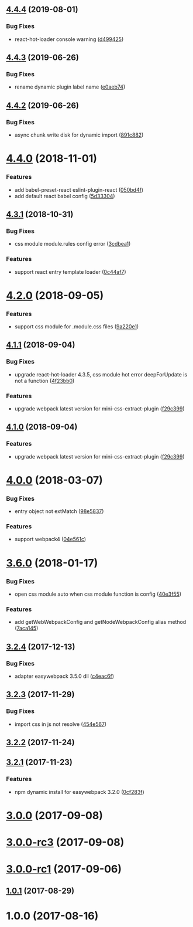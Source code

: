 <a name="4.4.4"></a>
## [4.4.4](https://github.com/easy-team/easywebpack-react/compare/4.4.3...4.4.4) (2019-08-01)


### Bug Fixes

* react-hot-loader console warning ([d499425](https://github.com/easy-team/easywebpack-react/commit/d499425))



<a name="4.4.3"></a>
## [4.4.3](https://github.com/easy-team/easywebpack-react/compare/4.4.2...4.4.3) (2019-06-26)


### Bug Fixes

* rename dynamic plugin label name ([e0aeb74](https://github.com/easy-team/easywebpack-react/commit/e0aeb74))



<a name="4.4.2"></a>
## [4.4.2](https://github.com/easy-team/easywebpack-react/compare/4.4.1...4.4.2) (2019-06-26)


### Bug Fixes

* async chunk write disk for dynamic import ([891c882](https://github.com/easy-team/easywebpack-react/commit/891c882))



<a name="4.4.0"></a>
# [4.4.0](https://github.com/easy-team/easywebpack-react/compare/4.3.1...4.4.0) (2018-11-01)


### Features

* add babel-preset-react eslint-plugin-react ([050bd4f](https://github.com/easy-team/easywebpack-react/commit/050bd4f))
* add default react babel config ([5d33304](https://github.com/easy-team/easywebpack-react/commit/5d33304))


<a name="4.3.1"></a>
## [4.3.1](https://github.com/easy-team/easywebpack-react/compare/4.2.0...4.3.1) (2018-10-31)


### Bug Fixes

* css module module.rules config error ([3cdbea1](https://github.com/easy-team/easywebpack-react/commit/3cdbea1))


### Features

* support react entry template loader ([0c44af7](https://github.com/easy-team/easywebpack-react/commit/0c44af7))



<a name="4.2.0"></a>
# [4.2.0](https://github.com/hubcarl/easywebpack-react/compare/4.1.1...4.2.0) (2018-09-05)


### Features

* support css module for .module.css files ([9a220e1](https://github.com/hubcarl/easywebpack-react/commit/9a220e1))



<a name="4.1.1"></a>
## [4.1.1](https://github.com/hubcarl/easywebpack-react/compare/4.0.0...4.1.1) (2018-09-04)


### Bug Fixes

* upgrade react-hot-loader 4.3.5, css module hot error deepForUpdate is not a function ([4f23bb0](https://github.com/hubcarl/easywebpack-react/commit/4f23bb0))


### Features

* upgrade webpack latest version for mini-css-extract-plugin ([f29c399](https://github.com/hubcarl/easywebpack-react/commit/f29c399))



<a name="4.1.0"></a>
## [4.1.0](https://github.com/hubcarl/easywebpack-react/compare/4.0.0...4.1.0) (2018-09-04)


### Features

* upgrade webpack latest version for mini-css-extract-plugin ([f29c399](https://github.com/hubcarl/easywebpack-react/commit/f29c399))



<a name="4.0.0"></a>
# [4.0.0](https://github.com/hubcarl/easywebpack-react/compare/3.6.0...4.0.0) (2018-03-07)


### Bug Fixes

* entry object not extMatch ([98e5837](https://github.com/hubcarl/easywebpack-react/commit/98e5837))


### Features

* support webpack4 ([04e561c](https://github.com/hubcarl/easywebpack-react/commit/04e561c))



<a name="3.6.0"></a>
# [3.6.0](https://github.com/hubcarl/easywebpack-react/compare/3.2.4...3.6.0) (2018-01-17)


### Bug Fixes

* open css module auto when css module function is config ([40e3f55](https://github.com/hubcarl/easywebpack-react/commit/40e3f55))


### Features

* add getWebWebpackConfig and getNodeWebpackConfig alias method ([7aca145](https://github.com/hubcarl/easywebpack-react/commit/7aca145))



<a name="3.2.4"></a>
## [3.2.4](https://github.com/hubcarl/easywebpack-react/compare/3.2.3...3.2.4) (2017-12-13)


### Bug Fixes

* adapter easywebpack 3.5.0 dll ([c4eac6f](https://github.com/hubcarl/easywebpack-react/commit/c4eac6f))



<a name="3.2.3"></a>
## [3.2.3](https://github.com/hubcarl/easywebpack-react/compare/3.2.2...3.2.3) (2017-11-29)


### Bug Fixes

* import css in js not resolve ([454e567](https://github.com/hubcarl/easywebpack-react/commit/454e567))



<a name="3.2.2"></a>
## [3.2.2](https://github.com/hubcarl/easywebpack-react/compare/3.2.1...3.2.2) (2017-11-24)



<a name="3.2.1"></a>
## [3.2.1](https://github.com/hubcarl/easywebpack-react/compare/3.2.0...3.2.1) (2017-11-23)


### Features

* npm dynamic install for easywebpack 3.2.0 ([0cf283f](https://github.com/hubcarl/easywebpack-react/commit/0cf283f))



<a name="3.0.0"></a>
# [3.0.0](https://github.com/hubcarl/easywebpack-react/compare/3.0.0-rc3...3.0.0) (2017-09-08)



<a name="3.0.0-rc3"></a>
# [3.0.0-rc3](https://github.com/hubcarl/easywebpack-react/compare/3.0.0-rc1...3.0.0-rc3) (2017-09-08)



<a name="3.0.0-rc1"></a>
# [3.0.0-rc1](https://github.com/hubcarl/easywebpack-react/compare/1.0.1...3.0.0-rc1) (2017-09-06)



<a name="1.0.1"></a>
## [1.0.1](https://github.com/hubcarl/easywebpack-react/compare/1.0.0...1.0.1) (2017-08-29)



<a name="1.0.0"></a>
# 1.0.0 (2017-08-16)



